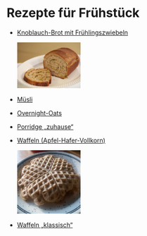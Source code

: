 Rezepte für Frühstück
=====================

* [Knoblauch-Brot mit Frühlingszwiebeln](Knoblauchbrot.txt)

  <img src="../../pics/Knoblauchbrot.jpg" width="30%" alt="Knoblauchbrot" title="Knoblauchbrot" />
* [Müsli](muesli.md)
* [Overnight-Oats](Overnight-Oats.txt)
* [Porridge „zuhause“](Porridge.txt)
* [Waffeln (Apfel-Hafer-Vollkorn)](Waffeln_Apfel-Hafer-Vollkorn.md)

  <img src="../../pics/Waffeln_Apfel-Hafer-Vollkorn.jpg" width="30%" alt="Waffeln_Apfel-Hafer-Vollkorn" title="Waffeln_Apfel-Hafer-Vollkorn" />
* [Waffeln „klassisch“](waffeln.md)
